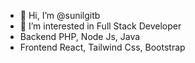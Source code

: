 - 👋 Hi, I’m @sunilgitb
- 👀 I’m interested in Full Stack Developer
- Backend PHP, Node Js, Java
- Frontend React, Tailwind Css, Bootstrap

<!---
sunilgitb/sunilgitb is a ✨ special ✨ repository because its `README.md` (this file) appears on your GitHub profile.
You can click the Preview link to take a look at your changes.
--->
